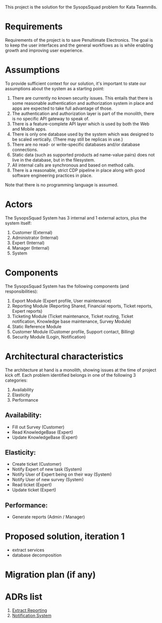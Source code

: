 This project is the solution for the SysopsSquad problem for Kata Teamm8s.

# Requirements

Requirements of the project is to save Penultimate Electronics. The goal is to keep the user interfaces and the general workflows as is while enabling growth and improving user experience.

# Assumptions

To provide sufficient context for our solution, it's important to state our assumptions about the system as a starting point:

1. There are currently no known security issues. This entails that there is some reasonable authentication and authorization system in place and apps are expected to take full advantage of those.
2. The authentication and authorization layer is part of the monolith, there is no specific API gateway to speak of.
3. There is a feature-complete API layer which is used by both the Web and Mobile apps.
4. There is only one database used by the system which was designed to be scaled vertically. (There may still be replicas in use.)
5. There are no read- or write-specific databases and/or database connections.
6. Static data (such as supported products ad name-value pairs) does not live in the database, but in the filesystem.
7. All internal calls are synchronous and based on method calls.
8. There is a reasonable, strict CDP pipeline in place along with good software engineering practices in place.

Note that there is no programming language is assumed.

# Actors

The SysopsSquad System has 3 internal and 1 external actors, plus the system itself:
1. Customer (External)
2. Administrator (Internal)
3. Expert (Internal)
4. Manager (Internal)
5. System

# Components

The SysopsSquad System has the following components (and responsibilities):
1. Export Module (Expert profile, User maintenance)
2. Reporting Module (Reporting Shared, Financial reports, Ticket reports, Expert reports)
3. Ticketing Module (Ticket maintenance, Ticket routing, Ticket notification, Knowledge base maintenance, Survey Module)
4. Static Reference Module
5. Customer Module (Customer profile, Support contact, Billing)
6. Security Module (Login, Notification)

# Architectural characteristics

The architecture at hand is a monolith, showing issues at the time of project kick off. Each problem identified belongs in one of the following 3 categories:
1. Availability
2. Elasticity
3. Performance

## Availability:
- Fill out Survey (Customer)
- Read KnowledgeBase (Expert)
- Update KnowledgeBase (Expert)

## Elasticity:
- Create ticket (Customer)
- Notify Expert of new task (System)
- Notify User of Expert being on their way (System)
- Notify User of new survey (System)
- Read ticket (Expert)
- Update ticket (Expert)

## Performance:
- Generate reports (Admin / Manager)

# Proposed solution, iteration 1

- extract services
- database decomposition

# Migration plan (if any)

# ADRs list

1. [Extract Reporting](adrs/extract-reporting.md)
2. [Notification System](adrs/notification-system.md)
